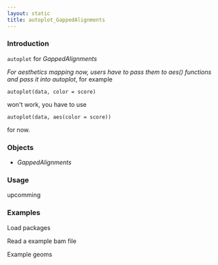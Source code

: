 ```yaml
---
layout: static
title: autoplot_GappedAlignments
---
```

<!--roptions dev='png', fig.width=8, fig.height=8, fig.keep = "all", fig.path = "autoplot_GappedAlignments-" -->
<!--begin.rcode setup, message = FALSE, echo = FALSE, warning = FALSE
    render_jekyll()
##    opts_knit$set(upload.fun = function(file) 
##       imgur_upload(file, key = "7733c9b660907f0975935cc9ba657413"))
    opts_knit$set(base.url='http://tengfei.github.com/ggbio/autoplot/')
    dir.path <- "/home/tengfei/Codes/svnrepos/devel/ggbio/inst/examples/autoplot"
    fl<- file.path(dir.path, "autoplot_GappedAlignments.R")
    read_chunk(fl)
end.rcode-->

### Introduction

`autoplot` for *GappedAlignments*

_For aesthetics mapping now, users have to pass them to aes() functions and
pass it into autoplot_, for example
    
	autoplot(data, color = score)
	
won't work, you have to use 

    autoplot(data, aes(color = score))
	
for now.	

### Objects
  * *GappedAlignments*
  
### Usage
  upcomming

### Examples
Load packages
<!--begin.rcode load, message = TRUE, warning = FALSE
end.rcode-->

Read a example bam file
<!--begin.rcode read, message = TRUE, warning = FALSE
end.rcode-->

Example geoms
<!--begin.rcode exp, message = TRUE, warning = FALSE
end.rcode-->

